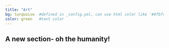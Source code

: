 ```yaml
---
title: "Art"
bg: turquoise  #defined in _config.yml, can use html color like '#0fbfcf'
color: green   #text color
---
```


## A new section- oh the humanity!
